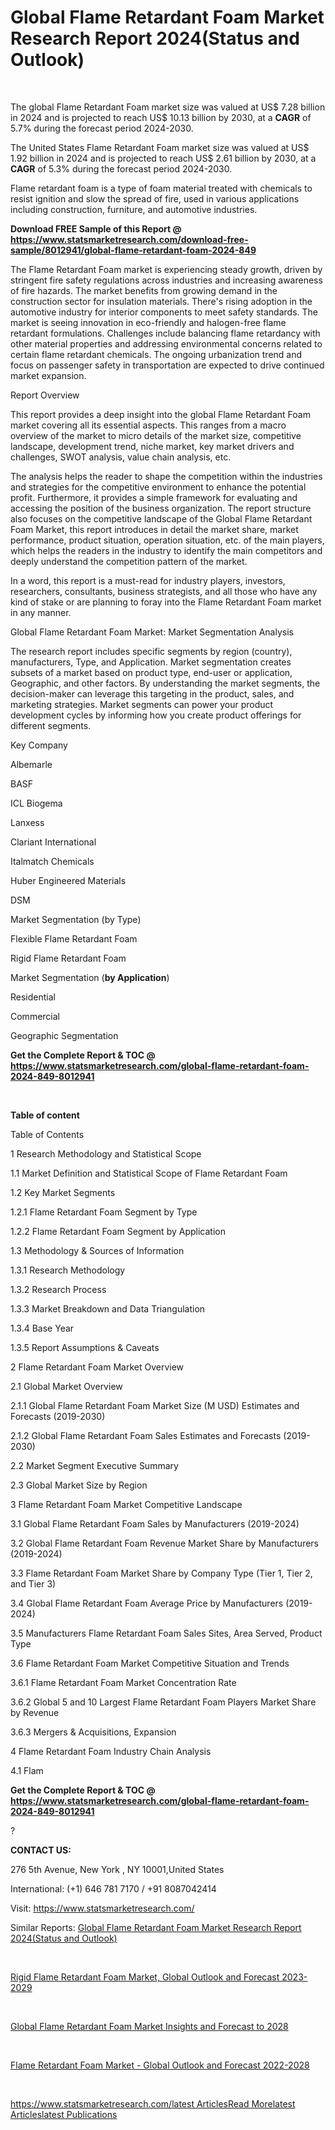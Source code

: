 <h1>Global Flame Retardant Foam Market Research Report 2024(Status and Outlook)</h1><br/><p>The global Flame Retardant Foam market size was valued at US$ 7.28 billion in 2024 and is projected to reach US$ 10.13 billion by 2030, at a <strong>CAGR</strong> of 5.7% during the forecast period 2024-2030.</p>
 
 
 
 <p>The United States Flame Retardant Foam market size was valued at US$ 1.92 billion in 2024 and is projected to reach US$ 2.61 billion by 2030, at a <strong>CAGR</strong> of 5.3% during the forecast period 2024-2030.</p>
 
 
 
 <p>Flame retardant foam is a type of foam material treated with chemicals to resist ignition and slow the spread of fire, used in various applications including construction, furniture, and automotive industries.</p>
 
 
 
 <p><strong>Download FREE Sample of this Report @ <a href="https://www.statsmarketresearch.com/download-free-sample/8012941/global-flame-retardant-foam-2024-849">https://www.statsmarketresearch.com/download-free-sample/8012941/global-flame-retardant-foam-2024-849</a></strong></p>
 
 
 
 <p>The Flame Retardant Foam market is experiencing steady growth, driven by stringent fire safety regulations across industries and increasing awareness of fire hazards. The market benefits from growing demand in the construction sector for insulation materials. There&#39;s rising adoption in the automotive industry for interior components to meet safety standards. The market is seeing innovation in eco-friendly and halogen-free flame retardant formulations. Challenges include balancing flame retardancy with other material properties and addressing environmental concerns related to certain flame retardant chemicals. The ongoing urbanization trend and focus on passenger safety in transportation are expected to drive continued market expansion.</p>
 
 
 
 <p>Report Overview</p>
 
 
 
 <p>This report provides a deep insight into the global Flame Retardant Foam market covering all its essential aspects. This ranges from a macro overview of the market to micro details of the market size, competitive landscape, development trend, niche market, key market drivers and challenges, SWOT analysis, value chain analysis, etc.</p>
 
 
 
 <p>The analysis helps the reader to shape the competition within the industries and strategies for the competitive environment to enhance the potential profit. Furthermore, it provides a simple framework for evaluating and accessing the position of the business organization. The report structure also focuses on the competitive landscape of the Global Flame Retardant Foam Market, this report introduces in detail the market share, market performance, product situation, operation situation, etc. of the main players, which helps the readers in the industry to identify the main competitors and deeply understand the competition pattern of the market.</p>
 
 
 
 <p>In a word, this report is a must-read for industry players, investors, researchers, consultants, business strategists, and all those who have any kind of stake or are planning to foray into the Flame Retardant Foam market in any manner.</p>
 
 
 
 <p>Global Flame Retardant Foam Market: Market Segmentation Analysis</p>
 
 
 
 <p>The research report includes specific segments by region (country), manufacturers, Type, and Application. Market segmentation creates subsets of a market based on product type, end-user or application, Geographic, and other factors. By understanding the market segments, the decision-maker can leverage this targeting in the product, sales, and marketing strategies. Market segments can power your product development cycles by informing how you create product offerings for different segments.</p>
 
 
 
 <p>Key Company</p>
 
 
 
 <p>Albemarle</p>
 
 
 
 <p>BASF</p>
 
 
 
 <p>ICL Biogema</p>
 
 
 
 <p>Lanxess</p>
 
 
 
 <p>Clariant International</p>
 
 
 
 <p>Italmatch Chemicals</p>
 
 
 
 <p>Huber Engineered Materials</p>
 
 
 
 <p>DSM</p>
 
 
 
 <p>Market Segmentation (by Type)</p>
 
 
 
 <p>Flexible Flame Retardant Foam</p>
 
 
 
 <p>Rigid Flame Retardant Foam</p>
 
 
 
 <p>Market Segmentation (<strong>by Application</strong>)</p>
 
 
 
 <p>Residential</p>
 
 
 
 <p>Commercial</p>
 
 
 
 <p>Geographic Segmentation</p>
 
 
 
 <div><b>Get the Complete Report & TOC @ <a href="https://www.statsmarketresearch.com/global-flame-retardant-foam-2024-849-8012941">https://www.statsmarketresearch.com/global-flame-retardant-foam-2024-849-8012941</a></b></div>
 
 
 
 <p><br />
 
 <b>Table of content</b></p>
 
 
 
 <p>Table of Contents<br />
 
 1 Research Methodology and Statistical Scope<br />
 
 1.1 Market Definition and Statistical Scope of Flame Retardant Foam<br />
 
 1.2 Key Market Segments<br />
 
 1.2.1 Flame Retardant Foam Segment by Type<br />
 
 1.2.2 Flame Retardant Foam Segment by Application<br />
 
 1.3 Methodology & Sources of Information<br />
 
 1.3.1 Research Methodology<br />
 
 1.3.2 Research Process<br />
 
 1.3.3 Market Breakdown and Data Triangulation<br />
 
 1.3.4 Base Year<br />
 
 1.3.5 Report Assumptions & Caveats<br />
 
 2 Flame Retardant Foam Market Overview<br />
 
 2.1 Global Market Overview<br />
 
 2.1.1 Global Flame Retardant Foam Market Size (M USD) Estimates and Forecasts (2019-2030)<br />
 
 2.1.2 Global Flame Retardant Foam Sales Estimates and Forecasts (2019-2030)<br />
 
 2.2 Market Segment Executive Summary<br />
 
 2.3 Global Market Size by Region<br />
 
 3 Flame Retardant Foam Market Competitive Landscape<br />
 
 3.1 Global Flame Retardant Foam Sales by Manufacturers (2019-2024)<br />
 
 3.2 Global Flame Retardant Foam Revenue Market Share by Manufacturers (2019-2024)<br />
 
 3.3 Flame Retardant Foam Market Share by Company Type (Tier 1, Tier 2, and Tier 3)<br />
 
 3.4 Global Flame Retardant Foam Average Price by Manufacturers (2019-2024)<br />
 
 3.5 Manufacturers Flame Retardant Foam Sales Sites, Area Served, Product Type<br />
 
 3.6 Flame Retardant Foam Market Competitive Situation and Trends<br />
 
 3.6.1 Flame Retardant Foam Market Concentration Rate<br />
 
 3.6.2 Global 5 and 10 Largest Flame Retardant Foam Players Market Share by Revenue<br />
 
 3.6.3 Mergers & Acquisitions, Expansion<br />
 
 4 Flame Retardant Foam Industry Chain Analysis<br />
 
 4.1 Flam</p>
 
 
 
 <div><b>Get the Complete Report & TOC @ <a href="https://www.statsmarketresearch.com/global-flame-retardant-foam-2024-849-8012941">https://www.statsmarketresearch.com/global-flame-retardant-foam-2024-849-8012941</a></b></div>
 
 
 
 <p>? </p>
 
 
 
 <p><b>CONTACT US:</b><br />
 
 276 5th Avenue, New York , NY 10001,United States<br />
 
 International: (+1) 646 781 7170 / +91 8087042414<br />
 
 Visit: <a href="https://www.statsmarketresearch.com/">https://www.statsmarketresearch.com/</a><br />
 
 Similar Reports: <a href="https://www.statsmarketresearch.com/global-flame-retardant-foam-2024-849-8012941">Global Flame Retardant Foam Market Research Report 2024(Status and Outlook)</a><br />
 
 <br />
 
 <a href="https://www.statsmarketresearch.com/global-flame-retardant-foam-2024-849-8012941">Rigid Flame Retardant Foam Market, Global Outlook and Forecast 2023-2029</a><br />
 
 <br />
 
 <a href="https://www.statsmarketresearch.com/global-flame-retardant-foam-2024-849-8012941">Global Flame Retardant Foam Market Insights and Forecast to 2028</a><br />
 
 <br />
 
 <a href="https://www.statsmarketresearch.com/global-flame-retardant-foam-2024-849-8012941">Flame Retardant Foam Market - Global Outlook and Forecast 2022-2028</a><br />
 
 <br />
 
 <a href="https://gyeongbokgung.com">https://www.statsmarketresearch.com/</a><a href="https://hallyeomaritime.com">latest Articles</a><a href="https://jingwansa.com">Read More</a><a href="https://nguoiviet.jp/">latest Articles</a><a href="https://www.intelmarketresearch.com/">latest Publications</a></p>